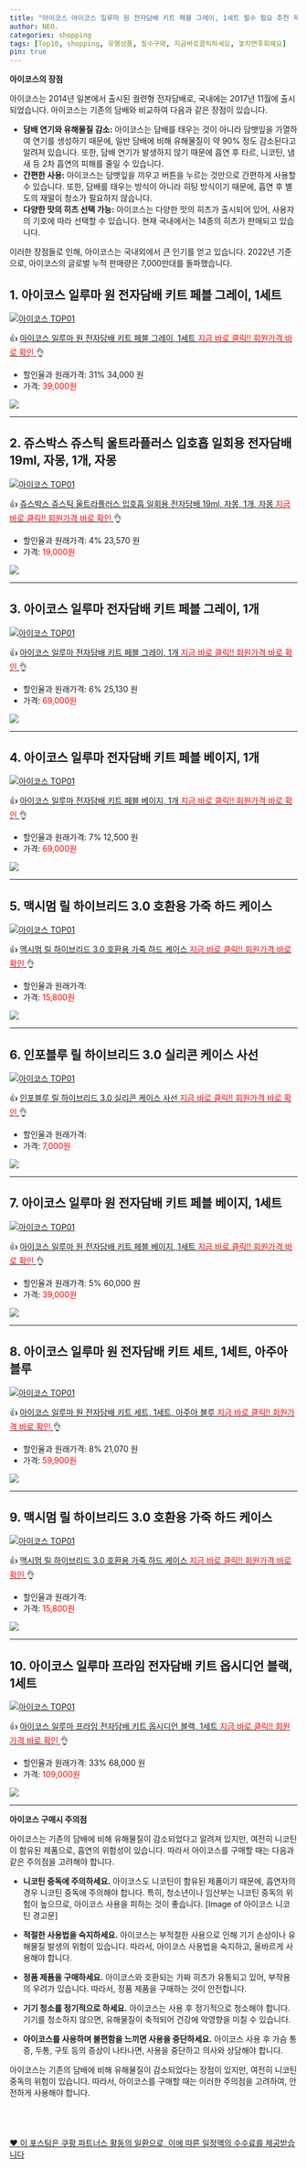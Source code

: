```yaml
---
title: "아이코스 아이코스 일루마 원 전자담배 키트 페블 그레이, 1세트 필수 필요 추천 제품 비교 최저 가격 비교 장점 구매가이드"
author: NEO.
categories: shopping
tags: [Top10, shopping, 유행상품, 필수구매, 지금바로클릭하세요, 놓치면후회해요]
pin: true
---
```

**아이코스의 장점**

아이코스는 2014년 일본에서 출시된 궐련형 전자담배로, 국내에는 2017년 11월에 출시되었습니다. 아이코스는 기존의 담배와 비교하여 다음과 같은 장점이 있습니다.

* **담배 연기와 유해물질 감소:** 아이코스는 담배를 태우는 것이 아니라 담뱃잎을 가열하여 연기를 생성하기 때문에, 일반 담배에 비해 유해물질이 약 90% 정도 감소된다고 알려져 있습니다. 또한, 담배 연기가 발생하지 않기 때문에 흡연 후 타르, 니코틴, 냄새 등 2차 흡연의 피해를 줄일 수 있습니다.
* **간편한 사용:** 아이코스는 담뱃잎을 끼우고 버튼을 누르는 것만으로 간편하게 사용할 수 있습니다. 또한, 담배를 태우는 방식이 아니라 히팅 방식이기 때문에, 흡연 후 별도의 재떨이 청소가 필요하지 않습니다.
* **다양한 맛의 히츠 선택 가능:** 아이코스는 다양한 맛의 히츠가 출시되어 있어, 사용자의 기호에 따라 선택할 수 있습니다. 현재 국내에서는 14종의 히츠가 판매되고 있습니다.

이러한 장점들로 인해, 아이코스는 국내외에서 큰 인기를 얻고 있습니다. 2022년 기준으로, 아이코스의 글로벌 누적 판매량은 7,000만대를 돌파했습니다.

   

## 1. 아이코스 일루마 원 전자담배 키트 페블 그레이, 1세트

[![아이코스 TOP01](https:https://img1a.coupangcdn.com/image/coupang/list/adultProduct_plp.png)](https://link.coupang.com/re/AFFSDP?lptag=AF3617701&subid=GithubCoopas&pageKey=7144060068&traceid=V0-153&itemId=17946105167&vendorItemId=85103912690)


👍 [아이코스 일루마 원 전자담배 키트 페블 그레이, 1세트 <font color=red> 지금 바로 클릭!! 회원가격 바로 확인 </font> ](https://link.coupang.com/re/AFFSDP?lptag=AF3617701&subid=GithubCoopas&pageKey=7144060068&traceid=V0-153&itemId=17946105167&vendorItemId=85103912690) 👌 


- 할인율과 원래가격: 31%  34,000   원
- 가격: <span style='color:red'>39,000원</span>

[![](/discount_price.png)](https://link.coupang.com/re/AFFSDP?lptag=AF3617701&subid=GithubCoopas&pageKey=7144060068&traceid=V0-153&itemId=17946105167&vendorItemId=85103912690)

---


   

## 2. 쥬스박스 쥬스틱 울트라플러스 입호흡 일회용 전자담배 19ml, 자몽, 1개, 자몽

[![아이코스 TOP01](https:https://img1a.coupangcdn.com/image/coupang/list/adultProduct_plp.png)](https://link.coupang.com/re/AFFSDP?lptag=AF3617701&subid=GithubCoopas&pageKey=7678025354&traceid=V0-153&itemId=20500404411&vendorItemId=87579163147)


👍 [쥬스박스 쥬스틱 울트라플러스 입호흡 일회용 전자담배 19ml, 자몽, 1개, 자몽 <font color=red> 지금 바로 클릭!! 회원가격 바로 확인 </font> ](https://link.coupang.com/re/AFFSDP?lptag=AF3617701&subid=GithubCoopas&pageKey=7678025354&traceid=V0-153&itemId=20500404411&vendorItemId=87579163147) 👌 


- 할인율과 원래가격: 4%  23,570   원
- 가격: <span style='color:red'>19,000원</span>

[![](/discount_price.png)](https://link.coupang.com/re/AFFSDP?lptag=AF3617701&subid=GithubCoopas&pageKey=7678025354&traceid=V0-153&itemId=20500404411&vendorItemId=87579163147)

---


   

## 3. 아이코스 일루마 전자담배 키트 페블 그레이, 1개

[![아이코스 TOP01](https:https://img1a.coupangcdn.com/image/coupang/list/adultProduct_plp.png)](https://link.coupang.com/re/AFFSDP?lptag=AF3617701&subid=GithubCoopas&pageKey=7144060460&traceid=V0-153&itemId=17946106662&vendorItemId=85103914013)


👍 [아이코스 일루마 전자담배 키트 페블 그레이, 1개 <font color=red> 지금 바로 클릭!! 회원가격 바로 확인 </font> ](https://link.coupang.com/re/AFFSDP?lptag=AF3617701&subid=GithubCoopas&pageKey=7144060460&traceid=V0-153&itemId=17946106662&vendorItemId=85103914013) 👌 


- 할인율과 원래가격: 6%  25,130   원
- 가격: <span style='color:red'>69,000원</span>

[![](/discount_price.png)](https://link.coupang.com/re/AFFSDP?lptag=AF3617701&subid=GithubCoopas&pageKey=7144060460&traceid=V0-153&itemId=17946106662&vendorItemId=85103914013)

---


   

## 4. 아이코스 일루마 전자담배 키트 페블 베이지, 1개

[![아이코스 TOP01](https:https://img1a.coupangcdn.com/image/coupang/list/adultProduct_plp.png)](https://link.coupang.com/re/AFFSDP?lptag=AF3617701&subid=GithubCoopas&pageKey=7144060460&traceid=V0-153&itemId=17946105961&vendorItemId=85103913333)


👍 [아이코스 일루마 전자담배 키트 페블 베이지, 1개 <font color=red> 지금 바로 클릭!! 회원가격 바로 확인 </font> ](https://link.coupang.com/re/AFFSDP?lptag=AF3617701&subid=GithubCoopas&pageKey=7144060460&traceid=V0-153&itemId=17946105961&vendorItemId=85103913333) 👌 


- 할인율과 원래가격: 7%  12,500   원
- 가격: <span style='color:red'>69,000원</span>

[![](/discount_price.png)](https://link.coupang.com/re/AFFSDP?lptag=AF3617701&subid=GithubCoopas&pageKey=7144060460&traceid=V0-153&itemId=17946105961&vendorItemId=85103913333)

---


   

## 5. 맥시멈 릴 하이브리드 3.0 호환용 가죽 하드 케이스

[![아이코스 TOP01](https://thumbnail9.coupangcdn.com/thumbnails/remote/490x490ex/image/vendor_inventory/3e15/f87b1b5a595daf317886d1ae1fbec60c1f042ebe577212c6d9764b313970.png)](https://link.coupang.com/re/AFFSDP?lptag=AF3617701&subid=GithubCoopas&pageKey=7698312141&traceid=V0-153&itemId=20623143863&vendorItemId=87679253898)


👍 [맥시멈 릴 하이브리드 3.0 호환용 가죽 하드 케이스 <font color=red> 지금 바로 클릭!! 회원가격 바로 확인 </font> ](https://link.coupang.com/re/AFFSDP?lptag=AF3617701&subid=GithubCoopas&pageKey=7698312141&traceid=V0-153&itemId=20623143863&vendorItemId=87679253898) 👌 


- 할인율과 원래가격: 
- 가격: <span style='color:red'>15,800원</span>

[![](/discount_price.png)](https://link.coupang.com/re/AFFSDP?lptag=AF3617701&subid=GithubCoopas&pageKey=7698312141&traceid=V0-153&itemId=20623143863&vendorItemId=87679253898)

---


   

## 6. 인포블루 릴 하이브리드 3.0 실리콘 케이스 사선

[![아이코스 TOP01](https://thumbnail7.coupangcdn.com/thumbnails/remote/490x490ex/image/vendor_inventory/be4c/331ce003157331824a964b3a850827690abf2bf48391028c8a67dfbf04f6.png)](https://link.coupang.com/re/AFFSDP?lptag=AF3617701&subid=GithubCoopas&pageKey=7690316849&traceid=V0-153&itemId=20563589083&vendorItemId=87649147943)


👍 [인포블루 릴 하이브리드 3.0 실리콘 케이스 사선 <font color=red> 지금 바로 클릭!! 회원가격 바로 확인 </font> ](https://link.coupang.com/re/AFFSDP?lptag=AF3617701&subid=GithubCoopas&pageKey=7690316849&traceid=V0-153&itemId=20563589083&vendorItemId=87649147943) 👌 


- 할인율과 원래가격: 
- 가격: <span style='color:red'>7,000원</span>

[![](/discount_price.png)](https://link.coupang.com/re/AFFSDP?lptag=AF3617701&subid=GithubCoopas&pageKey=7690316849&traceid=V0-153&itemId=20563589083&vendorItemId=87649147943)

---


   

## 7. 아이코스 일루마 원 전자담배 키트 페블 베이지, 1세트

[![아이코스 TOP01](https:https://img1a.coupangcdn.com/image/coupang/list/adultProduct_plp.png)](https://link.coupang.com/re/AFFSDP?lptag=AF3617701&subid=GithubCoopas&pageKey=7144060068&traceid=V0-153&itemId=17946105164&vendorItemId=85103912688)


👍 [아이코스 일루마 원 전자담배 키트 페블 베이지, 1세트 <font color=red> 지금 바로 클릭!! 회원가격 바로 확인 </font> ](https://link.coupang.com/re/AFFSDP?lptag=AF3617701&subid=GithubCoopas&pageKey=7144060068&traceid=V0-153&itemId=17946105164&vendorItemId=85103912688) 👌 


- 할인율과 원래가격: 5%  60,000   원
- 가격: <span style='color:red'>39,000원</span>

[![](/discount_price.png)](https://link.coupang.com/re/AFFSDP?lptag=AF3617701&subid=GithubCoopas&pageKey=7144060068&traceid=V0-153&itemId=17946105164&vendorItemId=85103912688)

---


   

## 8. 아이코스 일루마 원 전자담배 키트 세트, 1세트, 아주아 블루

[![아이코스 TOP01](https:https://img1a.coupangcdn.com/image/coupang/list/adultProduct_plp.png)](https://link.coupang.com/re/AFFSDP?lptag=AF3617701&subid=GithubCoopas&pageKey=7144060068&traceid=V0-153&itemId=19162901489&vendorItemId=87886504023)


👍 [아이코스 일루마 원 전자담배 키트 세트, 1세트, 아주아 블루 <font color=red> 지금 바로 클릭!! 회원가격 바로 확인 </font> ](https://link.coupang.com/re/AFFSDP?lptag=AF3617701&subid=GithubCoopas&pageKey=7144060068&traceid=V0-153&itemId=19162901489&vendorItemId=87886504023) 👌 


- 할인율과 원래가격: 8%  21,070   원
- 가격: <span style='color:red'>59,900원</span>

[![](/discount_price.png)](https://link.coupang.com/re/AFFSDP?lptag=AF3617701&subid=GithubCoopas&pageKey=7144060068&traceid=V0-153&itemId=19162901489&vendorItemId=87886504023)

---


   

## 9. 맥시멈 릴 하이브리드 3.0 호환용 가죽 하드 케이스

[![아이코스 TOP01](https://thumbnail6.coupangcdn.com/thumbnails/remote/490x490ex/image/vendor_inventory/62a7/ff096b7523c4c768460a3f4814c2fd196eeb930495b9a56467218e3e3ca8.png)](https://link.coupang.com/re/AFFSDP?lptag=AF3617701&subid=GithubCoopas&pageKey=7698312141&traceid=V0-153&itemId=20623143865&vendorItemId=87679253908)


👍 [맥시멈 릴 하이브리드 3.0 호환용 가죽 하드 케이스 <font color=red> 지금 바로 클릭!! 회원가격 바로 확인 </font> ](https://link.coupang.com/re/AFFSDP?lptag=AF3617701&subid=GithubCoopas&pageKey=7698312141&traceid=V0-153&itemId=20623143865&vendorItemId=87679253908) 👌 


- 할인율과 원래가격: 
- 가격: <span style='color:red'>15,800원</span>

[![](/discount_price.png)](https://link.coupang.com/re/AFFSDP?lptag=AF3617701&subid=GithubCoopas&pageKey=7698312141&traceid=V0-153&itemId=20623143865&vendorItemId=87679253908)

---


   

## 10. 아이코스 일루마 프라임 전자담배 키트 옵시디언 블랙, 1세트

[![아이코스 TOP01](https:https://img1a.coupangcdn.com/image/coupang/list/adultProduct_plp.png)](https://link.coupang.com/re/AFFSDP?lptag=AF3617701&subid=GithubCoopas&pageKey=7144063385&traceid=V0-153&itemId=17946117319&vendorItemId=85103924445)


👍 [아이코스 일루마 프라임 전자담배 키트 옵시디언 블랙, 1세트 <font color=red> 지금 바로 클릭!! 회원가격 바로 확인 </font> ](https://link.coupang.com/re/AFFSDP?lptag=AF3617701&subid=GithubCoopas&pageKey=7144063385&traceid=V0-153&itemId=17946117319&vendorItemId=85103924445) 👌 


- 할인율과 원래가격: 33%  68,000   원
- 가격: <span style='color:red'>109,000원</span>

[![](/discount_price.png)](https://link.coupang.com/re/AFFSDP?lptag=AF3617701&subid=GithubCoopas&pageKey=7144063385&traceid=V0-153&itemId=17946117319&vendorItemId=85103924445)

---
**아이코스 구매시 주의점**

아이코스는 기존의 담배에 비해 유해물질이 감소되었다고 알려져 있지만, 여전히 니코틴이 함유된 제품으로, 흡연의 위험성이 있습니다. 따라서 아이코스를 구매할 때는 다음과 같은 주의점을 고려해야 합니다.

* **니코틴 중독에 주의하세요.** 아이코스도 니코틴이 함유된 제품이기 때문에, 흡연자의 경우 니코틴 중독에 주의해야 합니다. 특히, 청소년이나 임산부는 니코틴 중독의 위험이 높으므로, 아이코스 사용을 피하는 것이 좋습니다.
[Image of 아이코스 니코틴 경고문]

* **적절한 사용법을 숙지하세요.** 아이코스는 부적절한 사용으로 인해 기기 손상이나 유해물질 발생의 위험이 있습니다. 따라서, 아이코스 사용법을 숙지하고, 올바르게 사용해야 합니다.

* **정품 제품을 구매하세요.** 아이코스와 호환되는 가짜 히츠가 유통되고 있어, 부작용의 우려가 있습니다. 따라서, 정품 제품을 구매하는 것이 안전합니다.


* **기기 청소를 정기적으로 하세요.** 아이코스는 사용 후 정기적으로 청소해야 합니다. 기기를 청소하지 않으면, 유해물질이 축적되어 건강에 악영향을 미칠 수 있습니다.

* **아이코스를 사용하며 불편함을 느끼면 사용을 중단하세요.** 아이코스 사용 후 가슴 통증, 두통, 구토 등의 증상이 나타나면, 사용을 중단하고 의사와 상담해야 합니다.

아이코스는 기존의 담배에 비해 유해물질이 감소되었다는 장점이 있지만, 여전히 니코틴 중독의 위험이 있습니다. 따라서, 아이코스를 구매할 때는 이러한 주의점을 고려하여, 안전하게 사용해야 합니다.<br><br><br><br><br> [ ❤  이 포스팅은 쿠팡 파트너스 활동의 일환으로, 이에 따른 일정액의 수수료를 제공받습니다](https://link.coupang.com/a/bcEFyh)